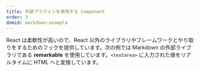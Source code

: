 ```yaml
---
title: 外部プラグインを使用する Component
order: 3
domid: markdown-example
---
```


React は柔軟性が高いので、React 以外のライブラリやフレームワークとやり取りをするためのフックを提供しています。次の例では Markdown の外部ライブラリである **remarkable** を使用しています。`<textarea>` に入力された値をリアルタイムに HTML へと変換しています。
